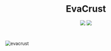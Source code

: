 <h1 align="center"> EvaCrust </h1>

<p align="center">
  <img src = "https://img.shields.io/badge/HTML5-E34F26?style=for-the-badge&logo=html5&logoColor=white"/>
  <img src = "https://img.shields.io/badge/CSS3-1572B6?style=for-the-badge&logo=css3&logoColor=white" />
</p>

<br/>


![evacrust](https://user-images.githubusercontent.com/109097651/180865675-8683fbbe-8ca1-440c-b082-76770c5bdaae.gif)
